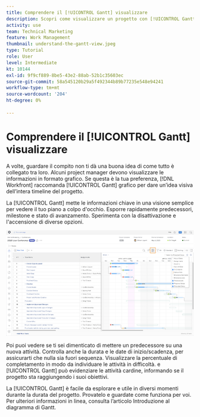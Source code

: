 ```yaml
---
title: Comprendere il [!UICONTROL Gantt] visualizzare
description: Scopri come visualizzare un progetto con [!UICONTROL Gantt] grafico [!DNL  Workfront].
activity: use
team: Technical Marketing
feature: Work Management
thumbnail: understand-the-gantt-view.jpeg
type: Tutorial
role: User
level: Intermediate
kt: 10144
exl-id: 9f9cf889-8be5-43e2-88ab-52b1c35603ec
source-git-commit: 58a545120b29a5f492344b89b77235e548e94241
workflow-type: tm+mt
source-wordcount: '204'
ht-degree: 0%

---
```


# Comprendere il [!UICONTROL Gantt] visualizzare

A volte, guardare il compito non ti dà una buona idea di come tutto è collegato tra loro. Alcuni project manager devono visualizzare le informazioni in formato grafico. Se questa è la tua preferenza, [!DNL Workfront] raccomanda [!UICONTROL Gantt] grafico per dare un’idea visiva dell’intera timeline del progetto.

La [!UICONTROL Gantt] mette le informazioni chiave in una visione semplice per vedere il tuo piano a colpo d&#39;occhio. Esporre rapidamente predecessori, milestone e stato di avanzamento. Sperimenta con la disattivazione e l&#39;accensione di diverse opzioni.

![[!UICONTROL Gantt] grafico](assets/planner-fund-gantt.png)

Poi puoi vedere se ti sei dimenticato di mettere un predecessore su una nuova attività. Controlla anche la durata e le date di inizio/scadenza, per assicurarti che nulla sia fuori sequenza. Visualizzare la percentuale di completamento in modo da individuare le attività in difficoltà. e [!UICONTROL Gantt] può evidenziare le attività cardine, informando se il progetto sta raggiungendo i suoi obiettivi.

<!---
this paragraph needs an article URL
--->

La [!UICONTROL Gantt] è facile da esplorare e utile in diversi momenti durante la durata del progetto. Provatelo e guardate come funziona per voi. Per ulteriori informazioni in linea, consulta l’articolo Introduzione al diagramma di Gantt.

<!---
Getting started with the Gantt chart
Overview of the project critical path
--->
